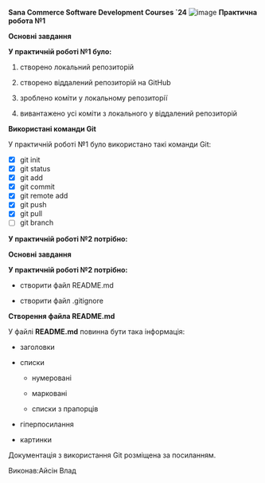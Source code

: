 **Sana Commerce Software Development Courses `24**
![image](https://github.com/BloodyLord123/practice-1/assets/147080304/ecc09b24-8790-40e8-8f3e-60c1f291cdbc)
**Практична робота №1**

**Основні завдання**

**У практичній роботі №1 було:**

1. створено локальний репозиторій

1. створено віддалений репозиторій на GitHub

1. зроблено коміти у локальному репозиторії

1. вивантажено усі коміти з локального у віддалений репозиторій

**Використані команди Git**

У практичній роботі №1 було використано такі команди Git:


 - [x] git init
- [x] git status
 - [x] git add
 - [x] git commit
 - [x] git remote add
- [x] git push
 - [x] git pull
- [ ] git branch

**У практичній роботі №2 потрібно:**

**Основні завдання**

**У практичній роботі №2 потрібно:**


- створити файл README.md

- створити файл .gitignore

**Створення файла README.md**

У файлі **README.md** повинна бути така інформація:

- заголовки

- списки

     - нумеровані
     
     - марковані
     
    - списки з прапорців
    
- гіперпосилання

- картинки


Документація з використання Git розміщена за посиланням.



Виконав:Айсін Влад

